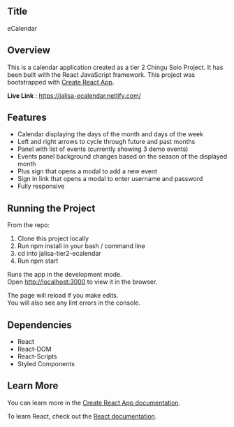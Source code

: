 ## Title
eCalendar

## Overview
This is a calendar application created as a tier 2 Chingu Solo Project. It has been built with the React JavaScript framework. This project was bootstrapped with [Create React App](https://github.com/facebook/create-react-app).

**Live Link** : https://jalisa-ecalendar.netlify.com/

## Features
- Calendar displaying the days of the month and days of the week
- Left and right arrows to cycle through future and past months
- Panel with list of events (currently showing 3 demo events)
- Events panel background changes based on the season of the displayed month
- Plus sign that opens a modal to add a new event
- Sign in link that opens a modal to enter username and password
- Fully responsive

## Running the Project
From the repo:
1. Clone this project locally
2. Run npm install in your bash / command line
2. cd into jalisa-tier2-ecalendar
3. Run npm start

Runs the app in the development mode.<br />
Open [http://localhost:3000](http://localhost:3000) to view it in the browser.

The page will reload if you make edits.<br />
You will also see any lint errors in the console.

## Dependencies
- React
- React-DOM
- React-Scripts
- Styled Components

## Learn More

You can learn more in the [Create React App documentation](https://facebook.github.io/create-react-app/docs/getting-started).

To learn React, check out the [React documentation](https://reactjs.org/).